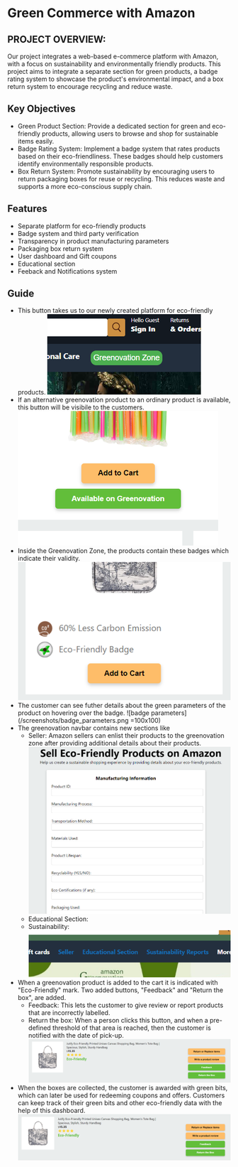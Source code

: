 # Green Commerce with Amazon

## PROJECT OVERVIEW: 

Our project integrates a web-based e-commerce platform with Amazon, with a focus on sustainability and environmentally friendly products. This project aims to integrate a separate section for green products, a badge rating system to showcase the product's environmental impact, and a box return system to encourage recycling and reduce waste.
## Key Objectives
- Green Product Section: Provide a dedicated section for green and eco-friendly products, allowing users to browse and shop for sustainable items easily.
- Badge Rating System: Implement a badge system that rates products based on their eco-friendliness. These badges should help customers identify environmentally responsible products.
- Box Return System:  Promote sustainability by encouraging users to return packaging boxes for reuse or recycling. This reduces waste and supports a more eco-conscious supply chain.

## Features

- Separate platform for eco-friendly products
- Badge system and third party verification
- Transparency in product manufacturing parameters
- Packaging box return system
- User dashboard and Gift coupons
- Educational section
- Feeback and Notifications system



## Guide

- This button takes us to our newly created platform for eco-friendly products.
![greenovation button](/screenshots/greenovation_button.png)
- If an alternative greenovation product to an ordinary product is available, this button will be visibile to the customers.
![available button](/screenshots/available_button.png) 
- Inside the Greenovation Zone, the products contain these badges which indicate their validity.
![badges](/screenshots/badges.png)
- The customer can see futher details about the green parameters of the product on hovering over the badge.
![badge parameters](/screenshots/badge_parameters.png =100x100)
- The greenovation navbar contains new sections like
    - Seller: Amazon sellers can enlist their products to the greenovation zone after providing additional details about their products.
    ![seller form](/screenshots/seller_form.png)
    - Educational Section: 
    - Sustainability: 
![navbargreen buttons](/screenshots/navbargreen_buttons.png)
- When a greenovation product is added to the cart it is indicated with "Eco-Friendly" mark. Two added buttons, "Feedback" and "Return the box", are added.
    - Feedback: This lets the customer to give review or report products that are incorrectly labelled.
    - Return the box: When a person clicks this button, and when a pre-defined threshold of that area is reached, then the customer is notified with the date of pick-up.
![feedback and returnbox](/screenshots/feedback_and_returnbox.png)
- When the boxes are collected, the customer is awarded with green bits, which can later be used for redeeming coupons and offers. Customers can keep track of their green bits and other eco-friendly data with the help of this dashboard.
![feedback and returnbox](/screenshots/feedback_and_returnbox.png)
